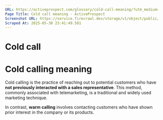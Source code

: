 ```yaml
---
URL: https://activeprospect.com/glossary/cold-call-meaning/?utm_medium=Email&utm_source=Website&utm_campaign=AP-Email-InsideCBM-Jan
Page Title: Cold call meaning - ActiveProspect
Screenshot URL: https://service.firecrawl.dev/storage/v1/object/public/media/screenshot-eec778e4-f377-40a7-8750-1dccf78ea5cb.png
Scraped At: 2025-05-30 23:41:49.581
---
```

# Cold call

# Cold calling meaning

Cold calling is the practice of reaching out to potential customers who have **not previously interacted with a sales representative**. This method, commonly associated with telemarketing, is a traditional and widely used marketing technique.

In contrast, **warm calling** involves contacting customers who have shown prior interest in the company or its products.



